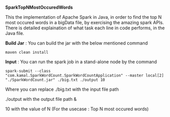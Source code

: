 **SparkTopNMostOccuredWords**

This the implementation of Apache Spark in Java, in order to find the top N most occured words in a bigData file, by 
exercising the amazing spark APIs. There is detailed explaination of what task each line in code performs, in the Java file.  

**Build Jar** : You can build the jar with the below mentioned command
    
    maven clean install
**Input** : You can run the spark job in a stand-alone node by the command 

    spark-submit --class "com.kamal.SparkWordCount.SparkWordCountApplication" --master local[2] "./SparkWordCount.jar" ./big.txt ./output 10

Where you can replace 
./big.txt with the input file path

./output with the output file path &
                      
10 with the value of N (For the usecase : Top N most occured words)
